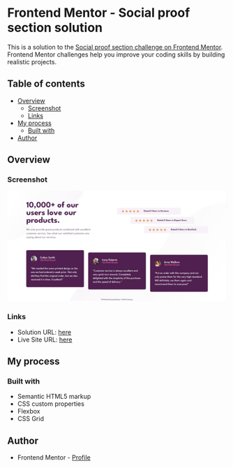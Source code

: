 # Frontend Mentor - Social proof section solution

This is a solution to the [Social proof section challenge on Frontend Mentor](https://www.frontendmentor.io/challenges/social-proof-section-6e0qTv_bA). Frontend Mentor challenges help you improve your coding skills by building realistic projects. 

## Table of contents

- [Overview](#overview)
  - [Screenshot](#screenshot)
  - [Links](#links)
- [My process](#my-process)
  - [Built with](#built-with)
- [Author](#author)

## Overview

### Screenshot

![Social proof section](./design/img-desktop-soluntion.JPG)

### Links

- Solution URL: [here](https://github.com/Roxchs/frontmentor-challenges/tree/main/social-proof-section-master)
- Live Site URL: [here](https://roxchs.github.io/frontmentor-challenges/social-proof-section-master/index.html)

## My process

### Built with

- Semantic HTML5 markup
- CSS custom properties
- Flexbox
- CSS Grid

## Author

- Frontend Mentor - [Profile](https://www.frontendmentor.io/profile/Roxchs)